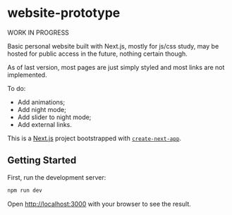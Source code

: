 # website-prototype

  WORK IN PROGRESS

Basic personal website built with Next.js, mostly for js/css study, may be hosted for public access in the future, nothing certain though.

As of last version, most pages are just simply styled and most links are not implemented.

To do:

 - Add animations;
 - Add night mode;
 - Add slider to night mode;
 - Add external links.

This is a [Next.js](https://nextjs.org/) project bootstrapped with [`create-next-app`](https://github.com/vercel/next.js/tree/canary/packages/create-next-app).

## Getting Started

First, run the development server:

```bash
npm run dev

```

Open [http://localhost:3000](http://localhost:3000) with your browser to see the result.

